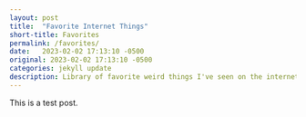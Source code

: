 ```yaml
---
layout: post
title:  "Favorite Internet Things"
short-title: Favorites
permalink: /favorites/
date:   2023-02-02 17:13:10 -0500
original: 2023-02-02 17:13:10 -0500
categories: jekyll update
description: Library of favorite weird things I've seen on the internet. Design inspo by Virgil.
---
```

This is a test post.
